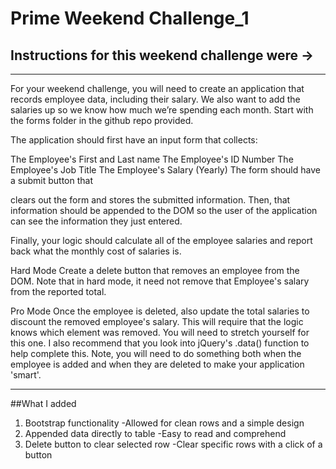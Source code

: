 # Prime Weekend Challenge_1

## Instructions for this weekend challenge were ->

--------------------------------------------------------------------------------

For your weekend challenge, you will need to create an application that records employee data, including their salary. We also want to add the salaries up so we know how much we’re spending each month. Start with the forms folder in the github repo provided.

The application should first have an input form that collects:

The Employee's First and Last name
The Employee's ID Number
The Employee's Job Title
The Employee's Salary (Yearly)
The form should have a submit button that

clears out the form and
stores the submitted information.
Then, that information should be appended to the DOM so the user of the application can see the information they just entered.

Finally, your logic should calculate all of the employee salaries and report back what the monthly cost of salaries is.

Hard Mode
Create a delete button that removes an employee from the DOM. Note that in hard mode, it need not remove that Employee's salary from the reported total.

Pro Mode
Once the employee is deleted, also update the total salaries to discount the removed employee's salary. This will require that the logic knows which element was removed. You will need to stretch yourself for this one. I also recommend that you look into jQuery's .data() function to help complete this. Note, you will need to do something both when the employee is added and when they are deleted to make your application 'smart'.

--------------------------------------------------------------------------------

##What I added

1. Bootstrap functionality
   -Allowed for clean rows and a simple design
2. Appended data directly to table
   -Easy to read and comprehend
3. Delete button to clear selected row
   -Clear specific rows with a click of a button
